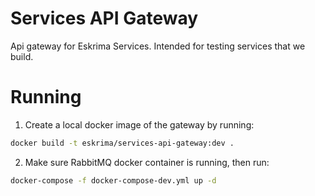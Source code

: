 # Services API Gateway

Api gateway for Eskrima Services. Intended for testing services that we build.

# Running
1. Create a local docker image of the gateway by running:

```bash
docker build -t eskrima/services-api-gateway:dev .
```

2. Make sure RabbitMQ docker container is running, then run:

```bash
docker-compose -f docker-compose-dev.yml up -d
```
